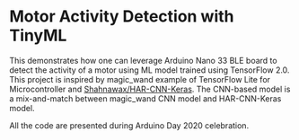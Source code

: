 # Motor Activity Detection with TinyML

This demonstrates how one can leverage Arduino Nano 33 BLE board to detect the activity of a motor using ML model trained using TensorFlow 2.0.
This project is inspired by magic_wand example of TensorFlow Lite for Microcontroller and  [Shahnawax/HAR-CNN-Keras](https://github.com/Shahnawax/HAR-CNN-Keras).
The CNN-based model is a mix-and-match between magic_wand CNN model and HAR-CNN-Keras model.

All the code are presented during Arduino Day 2020 celebration.
